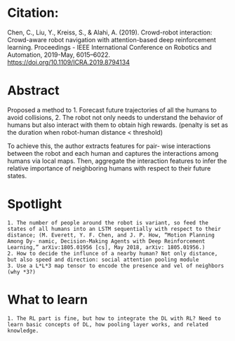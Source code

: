 
# Citation:
Chen, C., Liu, Y., Kreiss, S., & Alahi, A. (2019). Crowd-robot interaction: Crowd-aware robot navigation with attention-based deep reinforcement learning. Proceedings - IEEE International Conference on Robotics and Automation, 2019-May, 6015–6022. https://doi.org/10.1109/ICRA.2019.8794134

# Abstract
Proposed a method to 
	1. Forecast future trajectories of all the humans to avoid collisions, 
	2. The robot not only needs to understand the behavior of humans but also interact with them to obtain high rewards. (penalty is set as the duration when robot-human distance < threshold)

To achieve this, the author extracts features for pair- wise interactions between the robot and each human and captures the interactions among humans via local maps. Then, aggregate the interaction features to infer the relative importance of neighboring humans with respect to their future states.

# Spotlight
	1. The number of people around the robot is variant, so feed the states of all humans into an LSTM sequentially with respect to their distance; (M. Everett, Y. F. Chen, and J. P. How, “Motion Planning Among Dy- namic, Decision-Making Agents with Deep Reinforcement Learning,” arXiv:1805.01956 [cs], May 2018, arXiv: 1805.01956.)
	2. How to decide the influnce of a nearby human? Not only distance, but also speed and direction: social attention pooling module
	3. Use a L*L*3 map tensor to encode the presence and vel of neighbors (why *3?)

# What to learn
	1. The RL part is fine, but how to integrate the DL with RL? Need to learn basic concepts of DL, how pooling layer works, and related knowledge.
